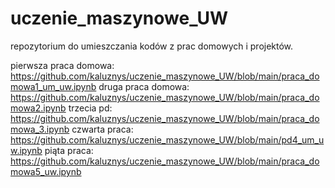 # uczenie_maszynowe_UW
repozytorium do umieszczania kodów z prac domowych i projektów.

pierwsza praca domowa:
https://github.com/kaluznys/uczenie_maszynowe_UW/blob/main/praca_domowa1_um_uw.ipynb
druga praca domowa:
https://github.com/kaluznys/uczenie_maszynowe_UW/blob/main/praca_domowa2.ipynb
trzecia pd:
https://github.com/kaluznys/uczenie_maszynowe_UW/blob/main/praca_domowa_3.ipynb
czwarta praca:
https://github.com/kaluznys/uczenie_maszynowe_UW/blob/main/pd4_um_uw.ipynb
piąta praca:
https://github.com/kaluznys/uczenie_maszynowe_UW/blob/main/praca_domowa5_uw.ipynb
